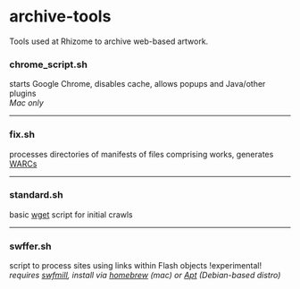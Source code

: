 archive-tools
=============

Tools used at Rhizome to archive web-based artwork.

### chrome_script.sh
starts Google Chrome, disables cache, allows popups and Java/other plugins  
*Mac only*
- - -
### fix.sh
processes directories of manifests of files comprising works, generates [WARCs](http://www.digitalpreservation.gov/formats/fdd/fdd000236.shtml)
- - -
### standard.sh
basic [wget](http://www.gnu.org/software/wget/) script for initial crawls
- - -
### swffer.sh
script to process sites using links within Flash objects !experimental!  
*requires [swfmill](http://swfmill.org/), install via [homebrew](http://mxcl.github.io/homebrew/) (mac) or [Apt](http://wiki.debian.org/Apt) (Debian-based distro)*
